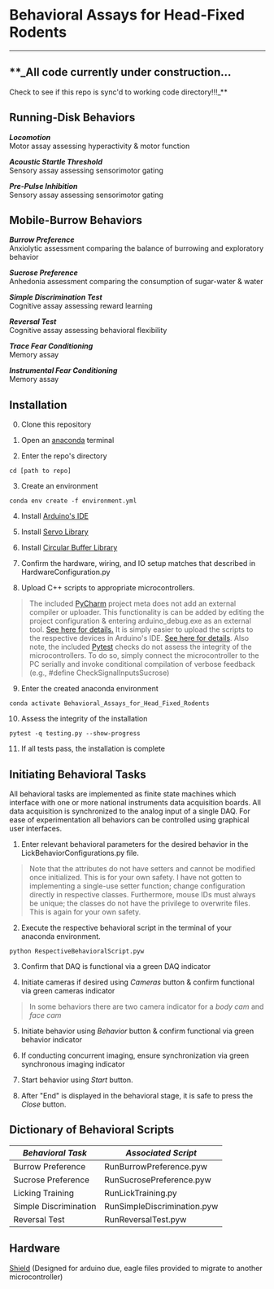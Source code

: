 # Behavioral Assays for Head-Fixed Rodents
---
##    

## **_All code currently under construction...      
Check to see if this repo is sync'd to working code directory!!!_**

## Running-Disk Behaviors

**_Locomotion_**     
Motor assay assessing hyperactivity & motor function

**_Acoustic Startle Threshold_**      
Sensory assay assessing sensorimotor gating

**_Pre-Pulse Inhibition_**      
Sensory assay assessing sensorimotor gating

## Mobile-Burrow Behaviors      

**_Burrow Preference_**      
Anxiolytic assessment comparing the balance of burrowing and exploratory behavior

**_Sucrose Preference_**      
Anhedonia assessment comparing the consumption of sugar-water & water     

**_Simple Discrimination Test_**      
Cognitive assay assessing reward learning     

**_Reversal Test_**     
Cognitive assay assessing behavioral flexibility

**_Trace Fear Conditioning_**       
Memory assay        

**_Instrumental Fear Conditioning_**        
Memory assay        

## Installation     
0. Clone this repository  


1. Open an [anaconda](https://www.anaconda.com/) terminal  

2. Enter the repo's directory    

```
cd [path to repo]
```

3. Create an environment

```
conda env create -f environment.yml      
```

4. Install [Arduino's IDE](https://www.arduino.cc/en/software)      

5. Install [Servo Library](https://www.arduino.cc/reference/en/libraries/servo/)

6. Install [Circular Buffer Library](https://www.arduino.cc/reference/en/libraries/circularbuffer/)

7. Confirm the hardware, wiring, and IO setup matches that described in HardwareConfiguration.py      

8. Upload C++ scripts to appropriate microcontrollers.    
> The included [PyCharm](https://www.jetbrains.com/pycharm/) project meta does not add an external compiler or uploader. This functionality is can be added by editing the project configuration & entering arduino_debug.exe as an external tool. [See here for details.](https://samclane.dev/Pycharm-Arduino/) It is simply easier to upload the scripts to the respective devices in Arduino's IDE. [See here for details](https://support.arduino.cc/hc/en-us/articles/4733418441116-Upload-a-sketch-in-Arduino-IDE). Also note, the included [Pytest](https://docs.pytest.org/en/7.1.x/) checks do not assess the integrity of the microcontrollers. To do so, simply connect the microcontroller to the PC serially and invoke conditional compilation of verbose feedback (e.g., #define CheckSignalInputsSucrose)   

9. Enter the created anaconda environment     

```
conda activate Behavioral_Assays_for_Head_Fixed_Rodents
```

10. Assess the integrity of the installation      

```
pytest -q testing.py --show-progress
```

11. If all tests pass, the installation is complete      

## Initiating Behavioral Tasks      

All behavioral tasks are implemented as finite state machines which interface with one or more national instruments data acquisition boards. All data acquisition is synchronized to the analog input of a single DAQ. For ease of experimentation all behaviors can be controlled using graphical user interfaces.    

1. Enter relevant behavioral parameters for the desired behavior in the LickBehaviorConfigurations.py file. 
> Note that the attributes do not have setters and cannot be modified once initialized. This is for your own safety. I have not gotten to implementing a single-use setter function; change configuration directly in respective classes. Furthermore, mouse IDs must always be unique; the classes do not have the privilege to overwrite files. This is again for your own safety.

2. Execute the respective behavioral script in the terminal of your anaconda environment.

```
python RespectiveBehavioralScript.pyw
```

3. Confirm that DAQ is functional via a green DAQ indicator     

4. Initiate cameras if desired using *Cameras* button & confirm functional via green cameras indicator         
> In some behaviors there are two camera indicator for a *body cam* and *face cam*

5. Initiate behavior using *Behavior* button & confirm functional via green behavior indicator    

6. If conducting concurrent imaging, ensure synchronization via green synchronous imaging indicator   

7. Start behavior using *Start* button.

8. After "End" is displayed in the behavioral stage, it is safe to press the *Close* button.    

## Dictionary of Behavioral Scripts     

| **_Behavioral Task_** | **_Associated Script_** |
| --------------- | ----------------- |
| Burrow Preference | RunBurrowPreference.pyw |
| Sucrose Preference | RunSucrosePreference.pyw |
| Licking Training | RunLickTraining.py |
| Simple Discrimination | RunSimpleDiscrimination.pyw |
| Reversal Test | RunReversalTest.pyw |

## Hardware

[Shield](https://oshpark.com/shared_projects/IC9BiR9Q) (Designed for arduino due, eagle files provided to migrate to another microcontroller)
